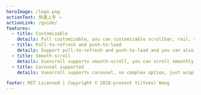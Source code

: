 ```yaml
---
heroImage: /logo.png
actionText: 快速上手 →
actionLink: /guide/
features:
  - title: Customizable
    details: Full customizable, you can customizable scrollbar, rail, scroll button and so on
  - title: Pull-to-refresh and push-to-load
    details: Support pull-to-refresh and push-to-load and you can also customize their animations.
  - title: Smooth-scroll
    details: Vuescroll supports smooth-scroll, you can scroll smoothly on Vue.js!
  - title: Carousel supported
    details: Vuescroll supports carousel, no complex option, just wrap the content and you can have your own carousel component!

footer: MIT Licensed | Copyright © 2018-present Yi(Yves) Wang
---
```

